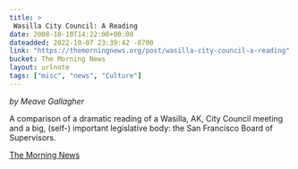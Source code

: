 ```yaml
---
title: > 
 Wasilla City Council: A Reading
date: 2008-10-10T14:22:00+00:00
dateadded: 2022-10-07 23:39:42 -0700
link: "https://themorningnews.org/post/wasilla-city-council-a-reading"
bucket: The Morning News
layout: urlnote
tags: ["misc", "news", "Culture"]
--- 
```


 
  <p><em>by Meave Gallagher</em></p>
    <p>A comparison of a dramatic reading of a Wasilla, AK, City Council meeting and a big, (self-) important legislative body: the San Francisco Board of Supervisors.</p>
    
    


 <!-- end excerpt --> 
<div class='bucket'><a class='internal-link' href='/buckets/the-morning-news'>The Morning News</a></div> 
